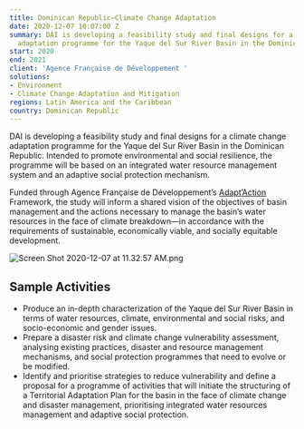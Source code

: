 ```yaml
---
title: Dominican Republic—Climate Change Adaptation
date: 2020-12-07 10:07:00 Z
summary: DAI is developing a feasibility study and final designs for a climate change
  adaptation programme for the Yaque del Sur River Basin in the Dominican Republic.
start: 2020
end: 2021
client: 'Agence Française de Développement '
solutions:
- Environment
- Climate Change Adaptation and Mitigation
regions: Latin America and the Caribbean
country: Dominican Republic
---
```


DAI is developing a feasibility study and final designs for a climate change adaptation programme for the Yaque del Sur River Basin in the Dominican Republic. Intended to promote environmental and social resilience, the programme will be based on an integrated water resource management system and an adaptive social protection mechanism.
 
Funded through Agence Française de Développement’s [Adapt’Action](https://www.afd.fr/en/adaptaction) Framework, the study will inform a shared vision of the objectives of basin management and the actions necessary to manage the basin’s water resources in the face of climate breakdown—in accordance with the requirements of sustainable, economically viable, and socially equitable development.

![Screen Shot 2020-12-07 at 11.32.57 AM.png](/uploads/Screen%20Shot%202020-12-07%20at%2011.32.57%20AM.png)

## Sample Activities

* Produce an in-depth characterization of the Yaque del Sur River Basin in terms of water resources, climate, environmental and social risks, and socio-economic and gender issues.
* Prepare a disaster risk and climate change vulnerability assessment, analysing existing practices, disaster and resource management mechanisms, and social protection programmes that need to evolve or be modified.
* Identify and prioritise strategies to reduce vulnerability and define a proposal for a programme of activities that will initiate the structuring of a Territorial Adaptation Plan for the basin in the face of climate change and disaster management, prioritising integrated water resources management and adaptive social protection.